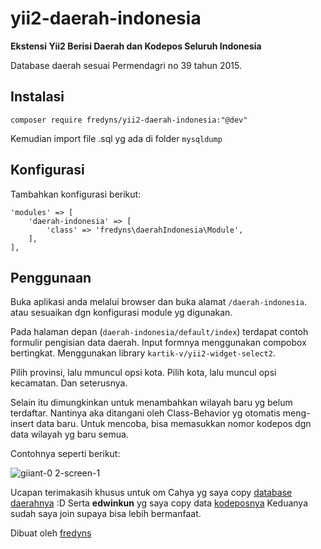 # yii2-daerah-indonesia

**Ekstensi Yii2 Berisi Daerah dan Kodepos Seluruh Indonesia**

Database daerah sesuai Permendagri no 39 tahun 2015.


Instalasi
---------

    composer require fredyns/yii2-daerah-indonesia:"@dev"

Kemudian import file .sql yg ada di folder `mysqldump`


Konfigurasi
-----------

Tambahkan konfigurasi berikut:

    'modules' => [
        'daerah-indonesia' => [
            'class' => 'fredyns\daerahIndonesia\Module',
        ],
    ],


Penggunaan
----------

Buka aplikasi anda melalui browser dan buka alamat `/daerah-indonesia`.
atau sesuaikan dgn konfigurasi module yg digunakan.

Pada halaman depan (`daerah-indonesia/default/index`) terdapat contoh formulir pengisian data daerah.
Input formnya menggunakan compobox bertingkat.
Menggunakan library `kartik-v/yii2-widget-select2`.

Pilih provinsi, lalu mmuncul opsi kota.
Pilih kota, lalu muncul opsi kecamatan.
Dan seterusnya.

Selain itu dimungkinkan untuk menambahkan wilayah baru yg belum terdaftar.
Nantinya aka ditangani oleh Class-Behavior yg otomatis meng-insert data baru.
Untuk mencoba, bisa memasukkan nomor kodepos dgn data wilayah yg baru semua.

Contohnya seperti berikut:

![giiant-0 2-screen-1](https://scontent-sin6-1.xx.fbcdn.net/v/t31.0-8/15936390_751102618376532_6915148262999836326_o.jpg?oh=6c3d553496ba0736bf95c433f896ea42&oe=58DCB5E2)


Ucapan terimakasih khusus untuk om Cahya yg saya copy [database daerahnya](https://github.com/cahyadsn/daerah) :D
Serta **edwinkun** yg saya copy data [kodeposnya](https://github.com/edwinkun/database-kodepos-seluruh-indonesia)
Keduanya sudah saya join supaya bisa lebih bermanfaat.


Dibuat oleh [fredyns](http://fredyns.net)
